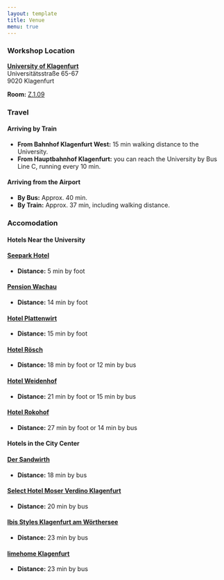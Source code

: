 ```yaml
---
layout: template
title: Venue
menu: true
---
```



### Workshop Location 

[**University of Klagenfurt**](https://maps.app.goo.gl/zGvkjLjYBwBvkcMm9) \
Universitätsstraße 65-67 \
9020 Klagenfurt

**Room:** [Z.1.09](https://campusplan.aau.at/?q=Z.1.09)


### Travel 

#### Arriving by Train
- **From Bahnhof Klagenfurt West:** 15 min walking distance to the University.
- **From Hauptbahnhof Klagenfurt:** you can reach the University by Bus Line C, running every 10 min.

#### Arriving from the Airport
- **By Bus:** Approx. 40 min.
- **By Train:** Approx. 37 min, including walking distance.


### Accomodation

#### Hotels Near the University 

#### [Seepark Hotel](https://www.dasseepark.at/en/)
- **Distance:** 5 min by foot

#### [Pension Wachau](https://pension-wachau.at/pension-wachau.at/en/home-2/index.html)
- **Distance:** 14 min by foot

#### [Hotel Plattenwirt](https://www.plattenwirt.at/index.php?language=en)
- **Distance:** 15 min by foot

#### [Hotel Rösch](http://hotel-roesch.at/klagenfurt/hotel-roesch-en/)
- **Distance:** 18 min by foot or 12 min by bus

#### [Hotel Weidenhof](https://www.weidenhof.at/home.html)
- **Distance:** 21 min by foot or 15 min by bus

#### [Hotel Rokohof](https://hotel-rokohof.at/)
- **Distance:** 27 min by foot or 14 min by bus


#### Hotels in the City Center 

#### [Der Sandwirth](https://sandwirth.at/)
- **Distance:** 18 min by bus

#### [Select Hotel Moser Verdino Klagenfurt](https://www.select-hotels.com/en)
- **Distance:** 20 min by bus

#### [Ibis Styles Klagenfurt am Wörthersee](https://all.accor.com/hotel/B3Y1/index.en.shtml)
- **Distance:** 23 min by bus

#### [limehome Klagenfurt](https://www.limehome.com/suites?city=103&guests=1&property=233)
- **Distance:** 23 min by bus
